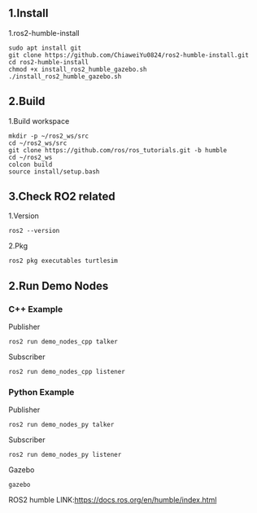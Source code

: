 ## 1.Install
1.ros2-humble-install
```
sudo apt install git
git clone https://github.com/ChiaweiYu0824/ros2-humble-install.git
cd ros2-humble-install
chmod +x install_ros2_humble_gazebo.sh
./install_ros2_humble_gazebo.sh 
```
## 2.Build
1.Build workspace
```
mkdir -p ~/ros2_ws/src
cd ~/ros2_ws/src
git clone https://github.com/ros/ros_tutorials.git -b humble
cd ~/ros2_ws
colcon build
source install/setup.bash
```
## 3.Check RO2 related
1.Version
```
ros2 --version
```
2.Pkg
```
ros2 pkg executables turtlesim
```
## 2.Run Demo Nodes
### C++ Example
Publisher
```
ros2 run demo_nodes_cpp talker
```
Subscriber
```
ros2 run demo_nodes_cpp listener
```
### Python Example
Publisher
```
ros2 run demo_nodes_py talker
```
Subscriber
```
ros2 run demo_nodes_py listener
```
Gazebo
```
gazebo
```

ROS2 humble LINK:https://docs.ros.org/en/humble/index.html
